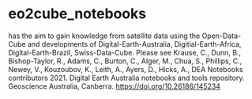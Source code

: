 # eo2cube_notebooks
has the aim to gain knowledge from satellite data using the Open-Data-Cube and developments of Digital-Earth-Australia, Digitial-Earth-Africa, Digital-Earth-Brazil, Swiss-Data-Cube. Please see 
     Krause, C., Dunn, B., Bishop-Taylor, R., Adams, C., Burton, C., Alger, M., Chua, S., Phillips, C., Newey, V., Kouzoubov, K., Leith, A., Ayers, D., Hicks, A., DEA Notebooks contributors 2021. Digital Earth Australia notebooks and tools repository. Geoscience Australia, Canberra. https://doi.org/10.26186/145234


